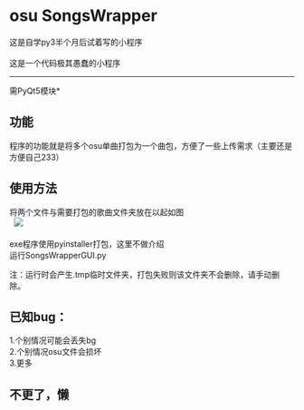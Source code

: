 # osu SongsWrapper
这是自学py3半个月后试着写的小程序 <br>  
这是一个代码极其愚蠢的小程序 <br>

------
需PyQt5模块* <br>

功能
-----
程序的功能就是将多个osu单曲打包为一个曲包，方便了一些上传需求（主要还是方便自己233） <br> 

使用方法
--------
将两个文件与需要打包的歌曲文件夹放在以起如图 <br>  
![](https://i.imgur.com/agZo3SY.png?1) <br>  
exe程序使用pyinstaller打包，这里不做介绍 <br>
运行SongsWrapperGUI.py <br> 

注：运行时会产生\.tmp临时文件夹，打包失败则该文件夹不会删除，请手动删除。 <br>

已知bug：
--------
1.个别情况可能会丢失bg <br>
2.个别情况osu文件会损坏 <br>
3.更多 <br>

不更了，懒
--------

